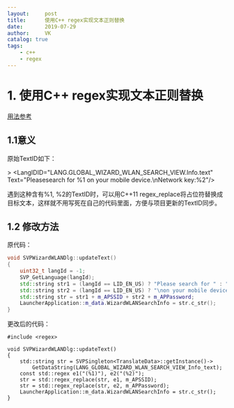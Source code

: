 ```yaml
---
layout:     post
title:      使用C++ regex实现文本正则替换
date:       2019-07-29
author:     VK
catalog: true
tags:
    - c++
    - regex
---
```


# 1. 使用C++ regex实现文本正则替换

 [用法参考](http://www.cplusplus.com/reference/regex/regex_replace/)



## 1.1意义

原始TextID如下：

\>  <LangIDID="LANG.GLOBAL_WIZARD_WLAN_SEARCH_VIEW.Info.text" Text="Pleasesearch for %1 on your mobile device.\nNetwork key:%2"/>

遇到这种含有%1, %2的TextID时，可以用C++11 regex_replace将占位符替换成目标文本，这样就不用写死在自己的代码里面，方便与项目更新的TextID同步。



## 1.2 修改方法

原代码：

```c++
void SVPWizardWLANDlg::updateText()
{
	uint32_t langId = -1;
	SVP_GetLanguage(langId);
	std::string str1 = (langId == LID_EN_US) ? "Please search for " : "请通过您的移动电话查找\n";
	std::string str2 = (langId == LID_EN_US) ? "\non your mobile device.\nNetwork key:" : "\n网络密钥：";
	std::string str = str1 + m_APSSID + str2 + m_APPassword;
	LauncherApplication::m_data.WizardWLANSearchInfo = str.c_str();
}
```

更改后的代码：

```
#include <regex>

void SVPWizardWLANDlg::updateText()
{
	std::string str = SVPSingleton<TranslateData>::getInstance()->
        GetDataString(LANG_GLOBAL_WIZARD_WLAN_SEARCH_VIEW_Info_text);
    const std::regex e1("(%1)"), e2("(%2)");
    str = std::regex_replace(str, e1, m_APSSID);
    str = std::regex_replace(str, e2, m_APPassword);
	LauncherApplication::m_data.WizardWLANSearchInfo = str.c_str();
}

```


